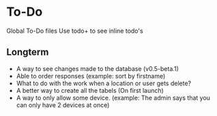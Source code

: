 # To-Do

Global To-Do files
Use todo+ to see inline todo's

## Longterm

 - A way to see changes made to the database (v0.5-beta.1)
 - Able to order responses (example: sort by firstname)
 - What to do with the work when a location or user gets delete?
 - A better way to create all the tabels (On first launch)
 - A way to only allow some device. (example: The admin says that you can only have 2 devices at once)
